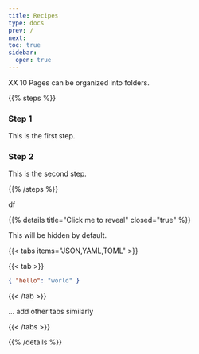 ```yaml
---
title: Recipes
type: docs
prev: /
next: 
toc: true
sidebar:
  open: true
---
```

XX 10
Pages can be organized into folders.

{{% steps %}}

### Step 1

This is the first step.

### Step 2

This is the second step.

{{% /steps %}}



df

{{% details title="Click me to reveal" closed="true" %}}

This will be hidden by default.

{{< tabs items="JSON,YAML,TOML" >}}

  {{< tab >}}
  ```json
  { "hello": "world" }
  ```
  {{< /tab >}}

  ... add other tabs similarly

{{< /tabs >}}

{{% /details %}}




